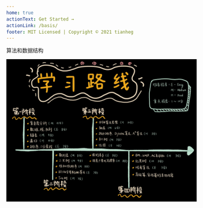 ```yaml
---
home: true
actionText: Get Started →
actionLink: /basis/
footer: MIT Licensed | Copyright © 2021 tianheg
---
```

<!-- markdownlint-disable MD041 -->
算法和数据结构

![way](./images/way.jpeg)
